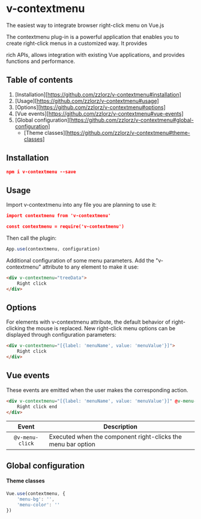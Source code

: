# v-contextmenu

The easiest way to integrate browser right-click menu on Vue.js

The contextmenu plug-in is a powerful application that enables you to create right-click menus in a customized way. It provides 

rich APIs, allows integration with existing Vue applications, and provides functions and performance.



## Table of contents

1. [Installation][https://github.com/zzlorz/v-contextmenu#installation]
2. [Usage][https://github.com/zzlorz/v-contextmenu#usage]
3. [Options][https://github.com/zzlorz/v-contextmenu#options]
4. [Vue events][https://github.com/zzlorz/v-contextmenu#vue-events]
5. [Global configuration][https://github.com/zzlorz/v-contextmenu#global-configuration]
   - [Theme classes][https://github.com/zzlorz/v-contextmenu#theme-classes]	



## Installation

```json
npm i v-contextmenu --save
```



## Usage

Import v-contextmenu into any file you are planning to use it:

```json
import contextmenu from 'v-contextmenu'
```

```json
const contextmenu = require('v-contextmenu')
```



Then call the plugin:

```javascript
App.use(contextmenu, configuration)
```

Additional configuration of some menu parameters. Add the "v-contextmenu" attribute to any element to make it use:

```html
<div v-contextmenu="treeData">
    Right click
</div>
```



## Options

For elements with v-contextmenu attribute, the default behavior of right-clicking the mouse is replaced. New right-click menu options can be displayed through configuration parameters:

```html
<div v-contextmenu="[{label: 'menuName', value: 'menuValue'}]">
    Right click
</div>
```



## Vue events

These events are emitted when the user makes the corresponding action.

```html
<div v-contextmenu="[{label: 'menuName', value: 'menuValue'}]" @v-menu-click="someFunction">
    Right click end
</div>
```

|      Event      | Description                                                  |
| :-------------: | ------------------------------------------------------------ |
| `@v-menu-click` | Executed when the component right-clicks the menu bar option |



## Global configuration

#### Theme classes

```javascript
Vue.use(contextmenu, {
    'menu-bg': '',
    'menu-color': ''
})
```

